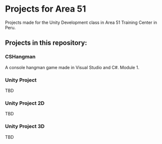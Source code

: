 ﻿# Projects for Area 51
Projects made for the Unity Development class in Area 51 Training Center in Peru.


## Projects in this repository:

### CSHangman
A console hangman game made in Visual Studio and C#. Module 1.



### Unity Project
TBD



### Unity Project 2D
TBD



### Unity Project 3D
TBD

